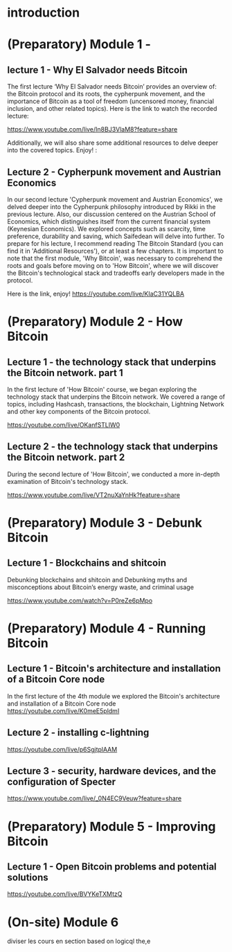 # introduction

# (Preparatory) Module 1 -

## lecture 1 - Why El Salvador needs Bitcoin

The first lecture ‘Why El Salvador needs Bitcoin’ provides an overview of: the Bitcoin protocol and its roots, the cypherpunk movement, and the importance of Bitcoin as a tool of freedom (uncensored money, financial inclusion, and other related topics).
Here is the link to watch the recorded lecture:

https://www.youtube.com/live/In8BJ3VlaM8?feature=share

Additionally, we will also share some additional resources to delve deeper into the covered topics. Enjoy! :

## Lecture 2 - Cypherpunk movement and Austrian Economics

In our second lecture 'Cypherpunk movement and Austrian Economics', we delved deeper into the Cypherpunk philosophy introduced by Rikki in the previous lecture.
Also, our discussion centered on the Austrian School of Economics, which distinguishes itself from the current financial system (Keynesian Economics).
We explored concepts such as scarcity, time preference, durability and saving, which Saifedean will delve into further. To prepare for his lecture, I recommend reading The Bitcoin Standard (you can find it in 'Additional Resources'), or at least a few chapters.
It is important to note that the first module, 'Why Bitcoin', was necessary to comprehend the roots and goals before moving on to 'How Bitcoin', where we will discover the Bitcoin's technological stack and tradeoffs early developers made in the protocol.

Here is the link, enjoy! https://youtube.com/live/KIaC31YQLBA

# (Preparatory) Module 2 - How Bitcoin

## Lecture 1 - the technology stack that underpins the Bitcoin network. part 1

In the first lecture of 'How Bitcoin' course, we began exploring the technology stack that underpins the Bitcoin network. We covered a range of topics, including Hashcash, transactions, the blockchain, Lightning Network and other key components of the Bitcoin protocol.

https://youtube.com/live/OKanfSTLlW0

## Lecture 2 - the technology stack that underpins the Bitcoin network. part 2

During the second lecture of 'How Bitcoin', we conducted a more in-depth examination of Bitcoin's technology stack.

https://www.youtube.com/live/VT2nuXaYnHk?feature=share

# (Preparatory) Module 3 - Debunk Bitcoin

## Lecture 1 - Blockchains and shitcoin

Debunking blockchains and shitcoin and Debunking myths and misconceptions about Bitcoin’s energy waste, and criminal usage

https://www.youtube.com/watch?v=P0reZe6pMpo

# (Preparatory) Module 4 - Running Bitcoin

## Lecture 1 - Bitcoin's architecture and installation of a Bitcoin Core node

In the first lecture of the 4th module we explored the Bitcoin's architecture and installation of a Bitcoin Core node
https://youtube.com/live/K0meE5pldmI

## Lecture 2 - installing c-lightning

https://youtube.com/live/p6SgjtplAAM

## Lecture 3 - security, hardware devices, and the configuration of Specter

https://www.youtube.com/live/_0N4EC9Veuw?feature=share

# (Preparatory) Module 5 - Improving Bitcoin

## Lecture 1 - Open Bitcoin problems and potential solutions

https://youtube.com/live/BVYKeTXMtzQ

# (On-site) Module 6

diviser les cours en section based on logicql the,e
